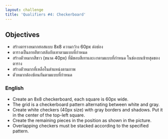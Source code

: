 ```yaml
---
layout: challenge
title: 'Qualifiers #4: Checkerboard'
---
```


## Objectives

- สร้างตารางหมากฮอสแบบ 8x8 ความกว้าง 60px ต่อช่อง
- ตารางเป็นลายสีขาวสลับกับเทาตามแบบที่กำหนด
- สร้างตัวหมากสีขาว (ขนาด 40px) ที่มีขอบสีเทาและเงาตามแบบที่กำหนด ในช่องบนซ้ายสุดของตาราง
- สร้างตัวหมากที่เหลือในตำแหน่งตามภาพ
- ตัวหมากต้องซ้อนกันตามแบบที่กำหนด

### English

- Create an 8x8 checkerboard, each square is 60px wide.
- The grid is a checkerboard pattern alternating between white and gray.
- Create white checkers (40px size) with gray borders and shadows. Put it in the center of the top-left square.
- Create the remaining pieces in the position as shown in the picture.
- Overlapping checkers must be stacked according to the specified pattern.